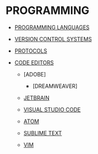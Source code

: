 # PROGRAMMING

- [PROGRAMMING LANGUAGES]()
- [VERSION CONTROL SYSTEMS]()
- [PROTOCOLS]()

- [CODE EDITORS]()

    - [ADOBE]
        - [DREAMWEAVER]

    - [JETBRAIN]()

    - [VISUAL STUDIO CODE]()
    - [ATOM]()
    - [SUBLIME TEXT]()

    - [VIM]()

